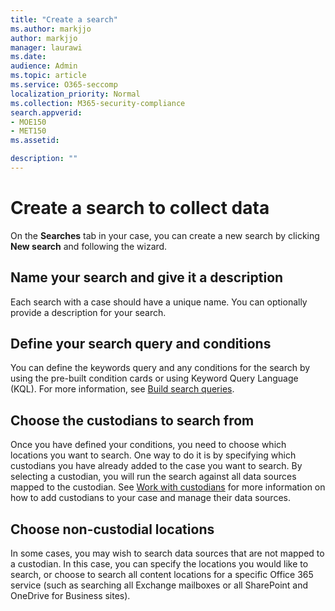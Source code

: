 ```yaml
---
title: "Create a search"
ms.author: markjjo
author: markjjo
manager: laurawi
ms.date: 
audience: Admin
ms.topic: article
ms.service: O365-seccomp
localization_priority: Normal
ms.collection: M365-security-compliance 
search.appverid: 
- MOE150
- MET150
ms.assetid: 

description: ""
---
```


# Create a search to collect data

On the **Searches** tab in your case, you can create a new search by clicking **New search** and following the wizard.

## Name your search and give it a description

Each search with a case should have a unique name. You can optionally provide a description for your search. 

## Define your search query and conditions

You can define the keywords query and any conditions for the search by using the pre-built condition cards or using Keyword Query Language (KQL). For more information, see [Build search queries](building-search-queries.md).

## Choose the custodians to search from

Once you have defined your conditions, you need to choose which locations you want to search. One way to do it is by specifying which custodians you have already added to the case you want to search. By selecting a custodian, you will run the search against all data sources mapped to the custodian. See [Work with custodians](managing-custodians.md) for more information on how to add custodians to your case and manage their data sources.

## Choose non-custodial locations

In some cases, you may wish to search data sources that are not mapped to a custodian. In this case, you can specify the locations you would like to search, or choose to search all content locations for a specific Office 365 service (such as searching all Exchange mailboxes or all SharePoint and OneDrive for Business sites).